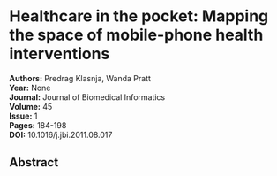 # Healthcare in the pocket: Mapping the space of mobile-phone health interventions

**Authors:** Predrag Klasnja, Wanda Pratt  
**Year:** None  
**Journal:** Journal of Biomedical Informatics  
**Volume:** 45  
**Issue:** 1  
**Pages:** 184-198  
**DOI:** 10.1016/j.jbi.2011.08.017  

## Abstract



